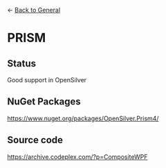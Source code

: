← [Back to General](/docs/9/67)
# PRISM

## Status

Good support in OpenSilver

## NuGet Packages

https://www.nuget.org/packages/OpenSilver.Prism4/

## Source code

https://archive.codeplex.com/?p=CompositeWPF